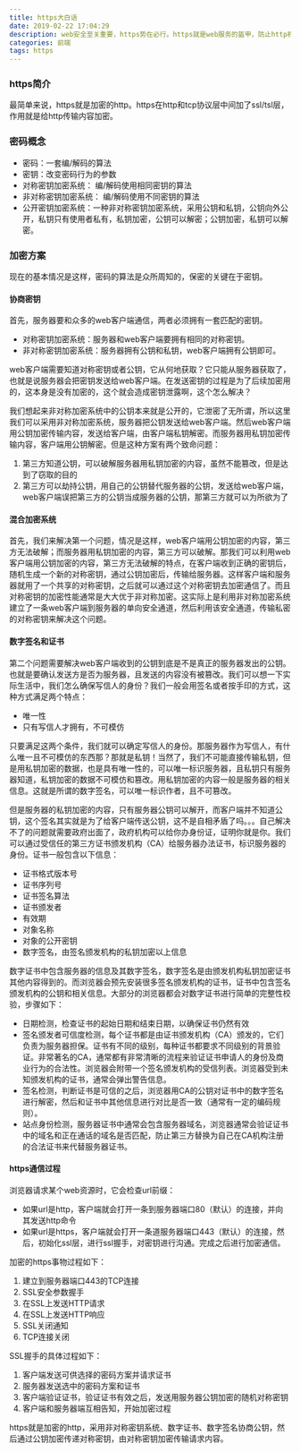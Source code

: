 ```yaml
---
title: https大白话
date: 2019-02-22 17:04:29
description: web安全至关重要，https势在必行。https就是web服务的盔甲，防止http裸奔，承担了web传输内容不被第三方窃取和篡改的重任。
categories: 前端
tags: https
---
```


### https简介

最简单来说，https就是加密的http。https在http和tcp协议层中间加了ssl/tsl层，作用就是给http传输内容加密。

### 密码概念

- 密码：一套编/解码的算法
- 密钥：改变密码行为的参数
- 对称密钥加密系统： 编/解码使用相同密钥的算法
- 非对称密钥加密系统： 编/解码使用不同密钥的算法
- 公开密钥加密系统：一种非对称密钥加密系统，采用公钥和私钥，公钥向外公开，私钥只有使用者私有，私钥加密，公钥可以解密；公钥加密，私钥可以解密。

### 加密方案

现在的基本情况是这样，密码的算法是众所周知的，保密的关键在于密钥。

#### 协商密钥
首先，服务器要和众多的web客户端通信，两者必须拥有一套匹配的密钥。

- 对称密钥加密系统：服务器和web客户端要拥有相同的对称密钥。
- 非对称密钥加密系统：服务器拥有公钥和私钥，web客户端拥有公钥即可。

web客户端需要知道对称密钥或者公钥，它从何地获取？它只能从服务器获取了，也就是说服务器会把密钥发送给web客户端。在发送密钥的过程是为了后续加密用的，这本身是没有加密的，这个就会造成密钥泄露啊，这个怎么解决？

我们想起来非对称加密系统中的公钥本来就是公开的，它泄密了无所谓，所以这里我们可以采用非对称加密系统，服务器把公钥发送给web客户端。然后web客户端用公钥加密传输内容，发送给客户端，由客户端私钥解密。而服务器用私钥加密传输内容，客户端用公钥解密。但是这种方案有两个致命问题：

1. 第三方知道公钥，可以破解服务器用私钥加密的内容，虽然不能篡改，但是达到了窃取的目的
2. 第三方可以劫持公钥，用自己的公钥替代服务器的公钥，发送给web客户端，web客户端误把第三方的公钥当成服务器的公钥，那第三方就可以为所欲为了

#### 混合加密系统

首先，我们来解决第一个问题，情况是这样，web客户端用公钥加密的内容，第三方无法破解；而服务器用私钥加密的内容，第三方可以破解。那我们可以利用web客户端用公钥加密的内容，第三方无法破解的特点，在客户端收到正确的密钥后，随机生成一个新的对称密钥，通过公钥加密后，传输给服务器。这样客户端和服务器就用了一个共享的对称密钥，之后就可以通过这个对称密钥去加密通信了。而且对称密钥的加密性能通常是大大优于非对称加密。这实际上是利用非对称加密系统建立了一条web客户端到服务器的单向安全通道，然后利用该安全通道，传输私密的对称密钥来解决这个问题。

#### 数字签名和证书

第二个问题需要解决web客户端收到的公钥到底是不是真正的服务器发出的公钥。也就是要确认发送方是否为服务器，且发送的内容没有被篡改。我们可以想一下实际生活中，我们怎么确保写信人的身份？我们一般会用签名或者按手印的方式，这种方式满足两个特点：

- 唯一性
- 只有写信人才拥有，不可模仿

只要满足这两个条件，我们就可以确定写信人的身份。那服务器作为写信人，有什么唯一且不可模仿的东西那？那就是私钥！当然了，我们不可能直接传输私钥，但是用私钥加密的数据，也是具有唯一性的，可以唯一标识服务器，且私钥只有服务器知道，私钥加密的数据不可模仿和篡改。用私钥加密的内容一般是服务器的相关信息。这就是所谓的数字签名，可以唯一标识作者，且不可篡改。

但是服务器的私钥加密的内容，只有服务器公钥可以解开，而客户端并不知道公钥，这个签名其实就是为了给客户端传送公钥，这不是自相矛盾了吗。。。自己解决不了的问题就需要政府出面了，政府机构可以给你办身份证，证明你就是你。我们可以通过受信任的第三方证书颁发机构（CA）给服务器办法证书，标识服务器的身份。证书一般包含以下信息：

- 证书格式版本号
- 证书序列号
- 证书签名算法
- 证书颁发者
- 有效期
- 对象名称
- 对象的公开密钥
- 数字签名，由签名颁发机构的私钥加密以上信息

数字证书中包含服务器的信息及其数字签名，数字签名是由颁发机构私钥加密证书其他内容得到的。而浏览器会预先安装很多签名颁发机构的证书，证书中包含签名颁发机构的公钥和相关信息。大部分的浏览器都会对数字证书进行简单的完整性校验，步骤如下：

- 日期检测，检查证书的起始日期和结束日期，以确保证书仍然有效
- 签名颁发者可信度检测，每个证书都是由证书颁发机构（CA）颁发的，它们负责为服务器担保。证书有不同的级别，每种证书都要求不同级别的背景验证。非常著名的CA，通常都有非常清晰的流程来验证证书申请人的身份及商业行为的合法性。浏览器会附带一个签名颁发机构的受信列表。浏览器受到未知颁发机构的证书，通常会弹出警告信息。
- 签名检测，判断证书是可信的之后，浏览器用CA的公钥对证书中的数字签名进行解密，然后和证书中其他信息进行对比是否一致（通常有一定的编码规则）。
- 站点身份检测，服务器证书中通常会包含服务器域名，浏览器通常会验证证书中的域名和正在通话的域名是否匹配，防止第三方替换为自己在CA机构注册的合法证书来代替服务器证书。

#### https通信过程

浏览器请求某个web资源时，它会检查url前缀：

- 如果url是http，客户端就会打开一条到服务器端口80（默认）的连接，并向其发送http命令
- 如果url是https，客户端就会打开一条道服务器端口443（默认）的连接，然后，初始化ssl层，进行ssl握手，对密钥进行沟通。完成之后进行加密通信。

加密的https事物过程如下：

1. 建立到服务器端口443的TCP连接
2. SSL安全参数握手
3. 在SSL上发送HTTP请求
4. 在SSL上发送HTTP响应
5. SSL关闭通知
6. TCP连接关闭

SSL握手的具体过程如下：

1. 客户端发送可供选择的密码方案并请求证书
2. 服务器发送选中的密码方案和证书
3. 客户端验证证书，验证证书有效之后，发送用服务器公钥加密的随机对称密钥
4. 客户端和服务器端互相告知，开始加密过程

https就是加密的http，采用非对称密钥系统、数字证书、数字签名协商公钥，然后通过公钥加密传递对称密钥，由对称密钥加密传输请求内容。